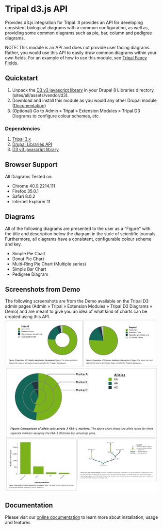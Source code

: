 # Tripal d3.js API

Provides d3.js integration for Tripal. It provides an API for developing consistent biological diagrams with a common configuration, as well as, providing some common diagrams such as pie, bar, column and pedigree diagrams.

NOTE: This module is an API and does not provide user facing diagrams. Rather, you would use this API to easily draw common diagrams within your own fields. For an example of how to use this module, see [Tripal Fancy Fields](https://github.com/tripal/trpfancy_fields).

## Quickstart
1. Unpack the [D3 v3 javascript library](https://github.com/d3/d3/releases/download/v3.5.14/d3.zip) in your Drupal 8 Libraries directory (sites/all/assets/vendor/d3).
2. Download and install this module as you would any other Drupal module ([Documentation](https://www.drupal.org/docs/extending-drupal/installing-modules))
3. (Optional) Go to Admin » Tripal » Extension Modules » Tripal D3 Diagrams to configure colour schemes, etc.

### Dependencies
1. [Tripal 3.x](https://www.drupal.org/project/tripal)
2. [Drupal Libraries API](https://www.drupal.org/project/libraries)
3. [D3 v3 javascript library](https://github.com/d3/d3/releases/download/v3.5.14/d3.zip)

## Browser Support
All Diagrams Tested on:
- Chrome 40.0.2214.111
- Firefox 35.0.1
- Safari 8.0.2
- Internet Explorer 11

## Diagrams
All of the following diagrams are presented to the user as a "Figure" with the
title and description below the diagram in the style of scientific journals.
Furthermore, all diagrams have a consistent, configurable colour scheme and key.
- Simple Pie Chart
- Donut Pie Chart
- Multi-Ring Pie Chart (Multiple series)
- Simple Bar Chart
- Pedigree Diagram

## Screenshots from Demo
The following screenshots are from the Demo available on the Tripal D3 admin pages (Admin » Tripal » Extension Modules » Tripal D3 Diagrams » Demo) and are meant to give you an idea of what kind of charts can be created using this API.
![screenshots](charts_screenshots.png)

## Documentation
Please visit our [online documentation](https://tripal-d3js-api.readthedocs.io/en/latest/) to learn more about installation, usage and features.
